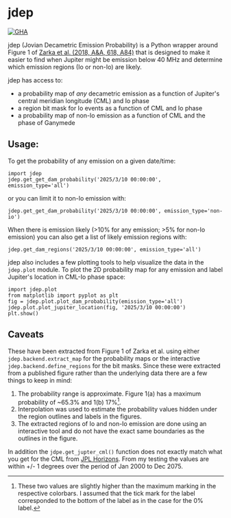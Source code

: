 # jdep
[![GHA](https://github.com/lwa-project/jdep/actions/workflows/main.yml/badge.svg)](https://github.com/lwa-project/jdep/actions/workflows/main.yml)

jdep (Jovian Decametric Emission Probability) is a Python wrapper around Figure 1
of [Zarka et al. (2018, A&A, 618, A84)](https://www.aanda.org/articles/aa/full_html/2018/10/aa33586-18/aa33586-18.html)
that is designed to make it easier to find when Jupiter might be emission below
40 MHz and determine which emission regions (Io or non-Io) are likely.

jdep has access to:
 * a probability map of *any* decametric emission as a function of Jupiter's
   central meridian longitude (CML) and Io phase
 * a region bit mask for Io events as a function of CML and Io phase
 * a probability map of non-Io emission as a function of CML and the phase of
   Ganymede

## Usage:
To get the probability of any emission on a given date/time:
```
import jdep
jdep.get_get_dam_probability('2025/3/10 00:00:00', emission_type='all')
```
or you can limit it to non-Io emission with:
```
jdep.get_get_dam_probability('2025/3/10 00:00:00', emission_type='non-io')
```

When there is emission likely (>10% for any emission; >5% for non-Io emission)
you can also get a list of likely emission regions with:
```
jdep.get_dam_regions('2025/3/10 00:00:00', emission_type='all')
```

jdep also includes a few plotting tools to help visualize the data in the `jdep.plot`
module.  To plot the 2D probability map for any emission and label Jupiter's
location in CML-Io phase space:
```
import jdep.plot
from matplotlib import pyplot as plt
fig = jdep.plot.plot_dam_probability(emission_type='all')
jdep.plot.plot_jupiter_location(fig, '2025/3/10 00:00:00')
plt.show()
```

## Caveats
These have been extracted from Figure 1 of Zarka et al. using either
`jdep.backend.extract_map` for the probability maps or the interactive
`jdep.backend.define_regions` for the bit masks.  Since these were extracted
from a published figure rather than the underlying data there are a few things
to keep in mind:
 1. The probability range is approximate.  Figure 1(a) has a maximum probability
    of ~65.3% and 1(b) 17%[^1].
 2. Interpolation was used to estimate the probability values hidden under the
    region outlines and labels in the figures.
 3. The extracted regions of Io and non-Io emission are done using an interactive
    tool and do not have the exact same boundaries as the outlines in the figure.
    
In addition the `jdpe.get_jupter_cml()` function does not exactly match what you
get for the CML from [JPL Horizons](https://ssd.jpl.nasa.gov/horizons/app.html).
From my testing the values are within +/- 1 degrees over the period of Jan 2000
to Dec 2075.
    
[^1]: These two values are slightly higher than the maximum marking in the
      respective colorbars.  I assumed that the tick mark for the label
      corresponded to the bottom of the label as in the case for the 0% label.
